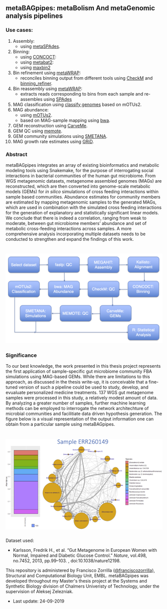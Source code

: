 ## metaBAGpipes: metaBolism And metaGenomic analysis pipelines

### Use cases:

1. Assembly:
      * using [metaSPAdes](https://github.com/ablab/spades).
2. Binning:
      * using [CONCOCT](https://github.com/BinPro/CONCOCT):
      * using [metabat2](https://bitbucket.org/berkeleylab/metabat/src/master/):
      * using [maxbin2](https://sourceforge.net/projects/maxbin2/)
4. Bin refinement using [metaWRAP](https://github.com/bxlab/metaWRAP):
      * reconciles binning output from different tools using [CheckM](https://github.com/Ecogenomics/CheckM) and [binning_refiner](https://github.com/songweizhi/Binning_refiner).
5. Bin reassembly using [metaWRAP](https://github.com/bxlab/metaWRAP):
      * extracts reads corresponding to bins from each sample and re-assembles using [SPAdes](https://github.com/ablab/spades)
6. MAG classification using [classify genomes](https://github.com/AlessioMilanese/classify-genomes) based on mOTUs2.
7. MAG abundance:
   * using [mOTUs2](https://github.com/motu-tool/mOTUs_v2).
   * based on MAG-sample mapping using [bwa](https://github.com/lh3/bwa).
8. GEM reconstruction using [CarveMe](https://github.com/cdanielmachado/carveme).
9. GEM QC using [memote](https://github.com/opencobra/memote).
10. GEM community simulations using [SMETANA](https://github.com/cdanielmachado/smetana).
11. MAG growth rate estimates using [GRiD](https://github.com/ohlab/GRiD).

### Abstract
metaBAGpipes integrates an array of existing bioinformatics and metabolic modeling tools using Snakemake, for the purpose of interrogating social interactions in bacterial communities of the human gut microbiome. From WGS metagenomic datasets, metagenome assembled genomes (MAGs) are reconstructed, which are then converted into genome-scale metabolic models (GEMs) for *in silico* simulations of cross feeding interactions within sample based communities. Abundance estimates for community members are estimated by mapping metagenomic samples to the generated MAGs, which are used in combination with the simulated cross feeding interactions for the generation of explanatory and statistically significant linear models. We conclude that there is indeed a correlation, ranging from weak to moderate, between gut microbiome members’ abundance and set of metabolic cross-feeding interactions across samples. A more comprehensive analysis incorporating multiple datasets needs to be conducted to strengthen and expand the findings of this work.

# ![pipemap_v0.1.png](pipemap_v0.1.png)

### Significance

To our best knowledge, the work presented in this thesis project represents the first application of sample-specific gut microbiome community FBA simulations using MAG-based GEMs. While there are limitations to this approach, as discussed in the thesis write-up, it is conceivable that a fine-tuned version of such a pipeline could be used to study, develop, and evualuate personalized medicine treatments. 137 WGS gut metagenome samples were processed in this study, a relatively modest amount of data. By analyzing a greater number of samples, further machine learning methods can be employed to interrogate the network architechture of microbial communities and facilitiate data driven hypothesis generation. The figure below is a visual representation of the output information one can obtain from a particular sample using metaBAGpipes.

# ![ERR260149.png](ERR260149.png)

Dataset used:
  * Karlsson, Fredrik H., et al. “Gut Metagenome in European Women with Normal, Impaired and Diabetic Glucose Control.” *Nature*, vol.498, no.7452, 2013, pp.99–103. , doi:10.1038/nature12198.

This repository is administered by Francisco Zorrilla ([@franciscozorrilla](https://github.com/franciscozorrilla/)), Structural and Computational Biology Unit, EMBL. metaBAGpipes was developed throughout my Master's thesis project at the Systems and Synthetic Biology division of Chalmers Univeristy of Technology, under the supervision of Aleksej Zelezniak.

  * Last update: 24-09-2019

